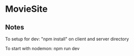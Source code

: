 # MovieSite

## Notes
To setup for dev:
    "npm install" on client and server directory


To start with nodemon: npm run dev
